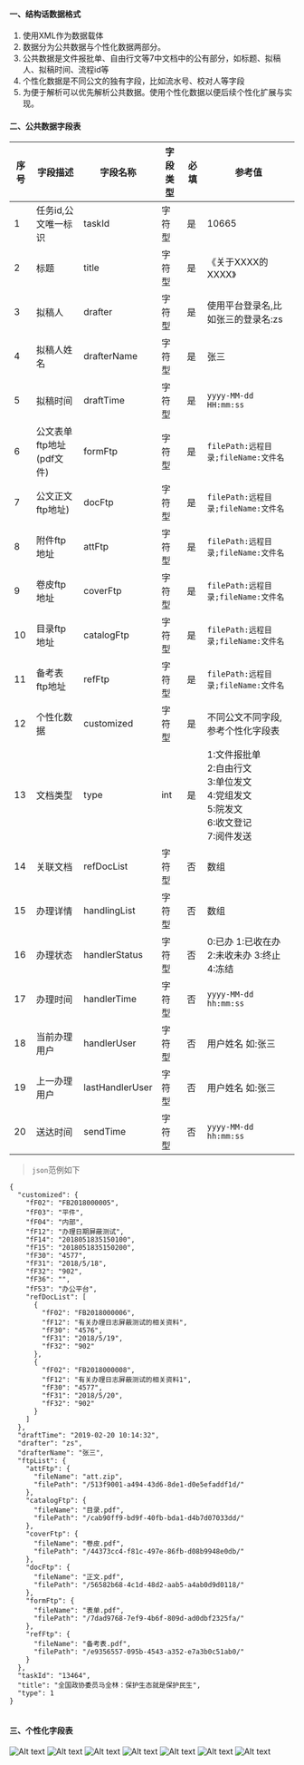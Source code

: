 #### 一、结构话数据格式
1.	使用XML作为数据载体
2.	数据分为公共数据与个性化数据两部分。
3.	公共数据是文件报批单、自由行文等7中文档中的公有部分，如标题、拟稿人、拟稿时间、流程id等
4.	个性化数据是不同公文的独有字段，比如流水号、校对人等字段
5.	为便于解析可以优先解析公共数据。使用个性化数据以便后续个性化扩展与实现。
#### 二、公共数据字段表
 | 序号 | 字段描述 | 字段名称 | 字段类型|必填|参考值|
 | ------ | ------ | ------ | ------ | ------ |------ |
 | 1 | 任务id,公文唯一标识 | taskId |字符型|是|10665|
 | 2 | 标题 | title |字符型|是|《关于XXXX的XXXX》|
 | 3 | 拟稿人 | drafter |字符型|是|使用平台登录名,比如张三的登录名:zs|
 | 4 | 拟稿人姓名 | drafterName |字符型|是|张三|
 | 5 | 拟稿时间 | draftTime |字符型|是|`yyyy-MM-dd HH:mm:ss`|
 | 6 | 公文表单ftp地址(pdf文件)| formFtp |字符型|是|`filePath:远程目录;fileName:文件名`|
 | 7 | 公文正文ftp地址)| docFtp |字符型|是|`filePath:远程目录;fileName:文件名`|
 | 8 | 附件ftp地址| attFtp |字符型|是|`filePath:远程目录;fileName:文件名`|
 | 9 | 卷皮ftp地址| coverFtp |字符型|是|`filePath:远程目录;fileName:文件名`|
 | 10 | 目录ftp地址| catalogFtp |字符型|是|`filePath:远程目录;fileName:文件名`|
 | 11 | 备考表ftp地址| refFtp |字符型|是|`filePath:远程目录;fileName:文件名`|
 | 12 | 个性化数据 | customized |字符型|是|不同公文不同字段,参考个性化字段表|
 | 13 | 文档类型 | type |int|是|1:文件报批单<br> 2:自由行文<br> 3:单位发文<br> 4:党组发文<br> 5:院发文<br> 6:收文登记<br> 7:阅件发送|
 | 14 | 关联文档 | refDocList |字符型|否|数组|
 | 15 | 办理详情 | handlingList |字符型|否|数组|
 | 16 | 办理状态 | handlerStatus |字符型|否|0:已办 1:已收在办 2:未收未办 3:终止 4:冻结|
 | 17 | 办理时间 | handlerTime |字符型|否|`yyyy-MM-dd hh:mm:ss`|
 | 18 | 当前办理用户 | handlerUser |字符型|否|用户姓名 如:张三|
 | 19 | 上一办理用户 | lastHandlerUser |字符型|否|用户姓名 如:张三|
 | 20 | 送达时间 | sendTime |字符型|否|`yyyy-MM-dd hh:mm:ss`|


> `json`范例如下

```metadata json
{
  "customized": {
    "fF02": "FB2018000005",
    "fF03": "平件",
    "fF04": "内部",
    "fF12": "办理日期屏蔽测试",
    "fF14": "2018051835150100",
    "fF15": "2018051835150200",
    "fF30": "4577",
    "fF31": "2018/5/18",
    "fF32": "902",
    "fF36": "",
    "fF53": "办公平台",
    "refDocList": [
      {
        "fF02": "FB2018000006",
        "fF12": "有关办理日志屏蔽测试的相关资料",
        "fF30": "4576",
        "fF31": "2018/5/19",
        "fF32": "902"
      },
      {
        "fF02": "FB2018000008",
        "fF12": "有关办理日志屏蔽测试的相关资料1",
        "fF30": "4577",
        "fF31": "2018/5/20",
        "fF32": "902"
      }
    ]
  },
  "draftTime": "2019-02-20 10:14:32",
  "drafter": "zs",
  "drafterName": "张三",
  "ftpList": {
    "attFtp": {
      "fileName": "att.zip",
      "filePath": "/513f9001-a494-43d6-8de1-d0e5efaddf1d/"
    },
    "catalogFtp": {
      "fileName": "目录.pdf",
      "filePath": "/cab90ff9-bd9f-40fb-bda1-d4b7d07033dd/"
    },
    "coverFtp": {
      "fileName": "卷皮.pdf",
      "filePath": "/44373cc4-f81c-497e-86fb-d08b9948e0db/"
    },
    "docFtp": {
      "fileName": "正文.pdf",
      "filePath": "/56582b68-4c1d-48d2-aab5-a4ab0d9d0118/"
    },
    "formFtp": {
      "fileName": "表单.pdf",
      "filePath": "/7dad9768-7ef9-4b6f-809d-ad0dbf2325fa/"
    },
    "refFtp": {
      "fileName": "备考表.pdf",
      "filePath": "/e9356557-095b-4543-a352-e7a3b0c51ab0/"
    }
  },
  "taskId": "13464",
  "title": "全国政协委员马全林：保护生态就是保护民生",
  "type": 1
}


```

#### 三、个性化字段表

![Alt text][wjbpd]
![Alt text][zyxw]
![Alt text][dwfw]
![Alt text][dzfw]
![Alt text][yfw]
![Alt text][swdj]
![Alt text][yjfs]



[wjbpd]:https://github.com/GepengCn/fms/blob/master/src/main/resources/static/png/wjbpd.png
[zyxw]:https://github.com/GepengCn/fms/blob/master/src/main/resources/static/png/zyxw.png
[dwfw]:https://github.com/GepengCn/fms/blob/master/src/main/resources/static/png/dwfw.png
[dzfw]:https://github.com/GepengCn/fms/blob/master/src/main/resources/static/png/dzfw.png
[yfw]:https://github.com/GepengCn/fms/blob/master/src/main/resources/static/png/yfw.png
[yjfs]:https://github.com/GepengCn/fms/blob/master/src/main/resources/static/png/yjfs.png
[swdj]:https://github.com/GepengCn/fms/blob/master/src/main/resources/static/png/swdj.png
